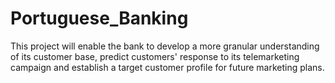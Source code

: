 # Portuguese_Banking
This project will enable the bank to develop a more granular understanding of its customer base, predict customers' response to its telemarketing campaign and establish a target customer profile for future marketing plans.
